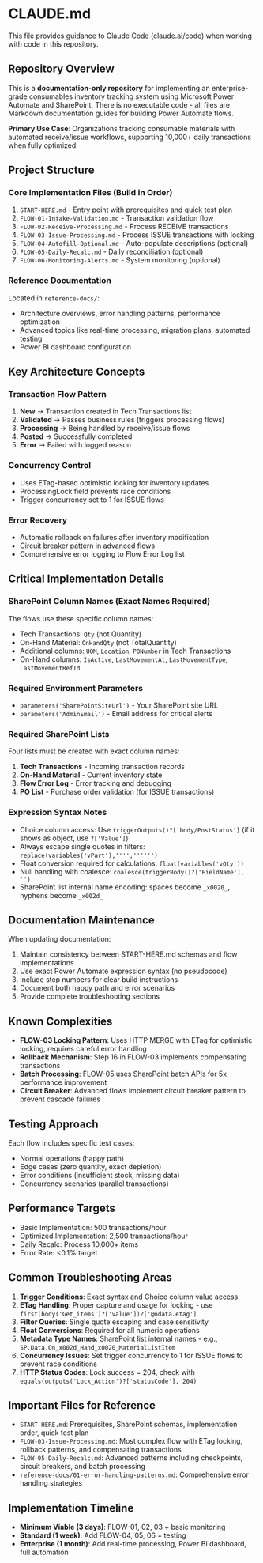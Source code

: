 # CLAUDE.md

This file provides guidance to Claude Code (claude.ai/code) when working with code in this repository.

## Repository Overview

This is a **documentation-only repository** for implementing an enterprise-grade consumables inventory tracking system using Microsoft Power Automate and SharePoint. There is no executable code - all files are Markdown documentation guides for building Power Automate flows.

**Primary Use Case**: Organizations tracking consumable materials with automated receive/issue workflows, supporting 10,000+ daily transactions when fully optimized.

## Project Structure

### Core Implementation Files (Build in Order)
1. `START-HERE.md` - Entry point with prerequisites and quick test plan
2. `FLOW-01-Intake-Validation.md` - Transaction validation flow
3. `FLOW-02-Receive-Processing.md` - Process RECEIVE transactions  
4. `FLOW-03-Issue-Processing.md` - Process ISSUE transactions with locking
5. `FLOW-04-Autofill-Optional.md` - Auto-populate descriptions (optional)
6. `FLOW-05-Daily-Recalc.md` - Daily reconciliation (optional)
7. `FLOW-06-Monitoring-Alerts.md` - System monitoring (optional)

### Reference Documentation
Located in `reference-docs/`:
- Architecture overviews, error handling patterns, performance optimization
- Advanced topics like real-time processing, migration plans, automated testing
- Power BI dashboard configuration

## Key Architecture Concepts

### Transaction Flow Pattern
1. **New** → Transaction created in Tech Transactions list
2. **Validated** → Passes business rules (triggers processing flows)
3. **Processing** → Being handled by receive/issue flows
4. **Posted** → Successfully completed
5. **Error** → Failed with logged reason

### Concurrency Control
- Uses ETag-based optimistic locking for inventory updates
- ProcessingLock field prevents race conditions
- Trigger concurrency set to 1 for ISSUE flows

### Error Recovery
- Automatic rollback on failures after inventory modification
- Circuit breaker pattern in advanced flows
- Comprehensive error logging to Flow Error Log list

## Critical Implementation Details

### SharePoint Column Names (Exact Names Required)
The flows use these specific column names:
- Tech Transactions: `Qty` (not Quantity)
- On-Hand Material: `OnHandQty` (not TotalQuantity)
- Additional columns: `UOM`, `Location`, `PONumber` in Tech Transactions
- On-Hand columns: `IsActive`, `LastMovementAt`, `LastMovementType`, `LastMovementRefId`

### Required Environment Parameters
- `parameters('SharePointSiteUrl')` - Your SharePoint site URL
- `parameters('AdminEmail')` - Email address for critical alerts

### Required SharePoint Lists
Four lists must be created with exact column names:
1. **Tech Transactions** - Incoming transaction records
2. **On-Hand Material** - Current inventory state
3. **Flow Error Log** - Error tracking and debugging
4. **PO List** - Purchase order validation (for ISSUE transactions)

### Expression Syntax Notes
- Choice column access: Use `triggerOutputs()?['body/PostStatus']` (if it shows as object, use `?['Value']`)
- Always escape single quotes in filters: `replace(variables('vPart'),'''','''''')`
- Float conversion required for calculations: `float(variables('vQty'))`
- Null handling with coalesce: `coalesce(triggerBody()?['FieldName'], '')`
- SharePoint list internal name encoding: spaces become `_x0020_`, hyphens become `_x002d_`

## Documentation Maintenance

When updating documentation:
1. Maintain consistency between START-HERE.md schemas and flow implementations
2. Use exact Power Automate expression syntax (no pseudocode)
3. Include step numbers for clear build instructions
4. Document both happy path and error scenarios
5. Provide complete troubleshooting sections

## Known Complexities

- **FLOW-03 Locking Pattern**: Uses HTTP MERGE with ETag for optimistic locking, requires careful error handling
- **Rollback Mechanism**: Step 16 in FLOW-03 implements compensating transactions
- **Batch Processing**: FLOW-05 uses SharePoint batch APIs for 5x performance improvement
- **Circuit Breaker**: Advanced flows implement circuit breaker pattern to prevent cascade failures

## Testing Approach

Each flow includes specific test cases:
- Normal operations (happy path)
- Edge cases (zero quantity, exact depletion)
- Error conditions (insufficient stock, missing data)
- Concurrency scenarios (parallel transactions)

## Performance Targets

- Basic Implementation: 500 transactions/hour
- Optimized Implementation: 2,500 transactions/hour  
- Daily Recalc: Process 10,000+ items
- Error Rate: <0.1% target

## Common Troubleshooting Areas

1. **Trigger Conditions**: Exact syntax and Choice column value access
2. **ETag Handling**: Proper capture and usage for locking - use `first(body('Get_items')?['value'])?['@odata.etag']`
3. **Filter Queries**: Single quote escaping and case sensitivity
4. **Float Conversions**: Required for all numeric operations
5. **Metadata Type Names**: SharePoint list internal names - e.g., `SP.Data.On_x002d_Hand_x0020_MaterialListItem`
6. **Concurrency Issues**: Set trigger concurrency to 1 for ISSUE flows to prevent race conditions
7. **HTTP Status Codes**: Lock success = 204, check with `equals(outputs('Lock_Action')?['statusCode'], 204)`

## Important Files for Reference

- `START-HERE.md`: Prerequisites, SharePoint schemas, implementation order, quick test plan
- `FLOW-03-Issue-Processing.md`: Most complex flow with ETag locking, rollback patterns, and compensating transactions
- `FLOW-05-Daily-Recalc.md`: Advanced patterns including checkpoints, circuit breakers, and batch processing
- `reference-docs/01-error-handling-patterns.md`: Comprehensive error handling strategies

## Implementation Timeline

- **Minimum Viable (3 days)**: FLOW-01, 02, 03 + basic monitoring
- **Standard (1 week)**: Add FLOW-04, 05, 06 + testing
- **Enterprise (1 month)**: Add real-time processing, Power BI dashboard, full automation
